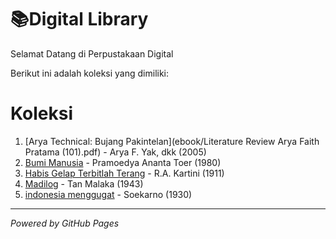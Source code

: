 # 📚Digital Library

Selamat Datang di Perpustakaan Digital 

Berikut ini adalah koleksi yang dimiliki:

# Koleksi
1. [Arya Technical: Bujang Pakintelan](ebook/Literature Review Arya Faith Pratama (101).pdf) - Arya F. Yak, dkk (2005)
2. [Bumi Manusia](ebook/Bumi-Manusia-by-Pramoedya-Ananta-Toer.pdf) - Pramoedya Ananta Toer (1980)
3. [Habis Gelap Terbitlah Terang](ebook/Habis-Gelap-Terbitlah-Terang.pdf) - R.A. Kartini (1911)
4. [Madilog](ebook/tan-malaka-madilog.pdf) - Tan Malaka (1943)
5. [indonesia menggugat](ebook/soekarno-indonesia-menggugat.pdf) - Soekarno (1930)
---

*Powered by GitHub Pages*
